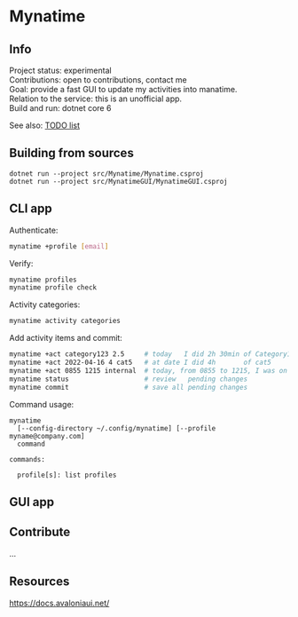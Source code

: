 
Mynatime
====================

Info
-------------

Project status:          experimental    
Contributions:           open to contributions, contact me    
Goal:                    provide a fast GUI to update my activities into manatime.    
Relation to the service: this is an unofficial app.   
Build and run:           dotnet core 6   

See also: [TODO list](TODO.md)


Building from sources
-------------

```
dotnet run --project src/Mynatime/Mynatime.csproj
dotnet run --project src/MynatimeGUI/MynatimeGUI.csproj
```



CLI app
-------------

Authenticate:

```bash
mynatime +profile [email]
```

Verify:

```bash
mynatime profiles
mynatime profile check
```

Activity categories:

```bash
mynatime activity categories
```

Add activity items and commit:

```bash
mynatime +act category123 2.5     # today   I did 2h 30min of Category123
mynatime +act 2022-04-16 4 cat5   # at date I did 4h       of cat5
mynatime +act 0855 1215 internal  # today, from 0855 to 1215, I was on internal
mynatime status                   # review   pending changes
mynatime commit                   # save all pending changes
```

Command usage:

```
mynatime 
  [--config-directory ~/.config/mynatime] [--profile myname@company.com]
  command

commands:

  profile[s]: list profiles

```



GUI app
-------------





Contribute
-------------

...


Resources
-------------

https://docs.avaloniaui.net/  






